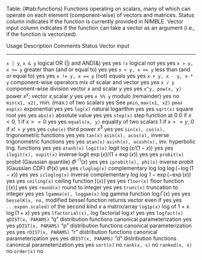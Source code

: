 Table: (#tab:functions) Functions operating on scalars, many of which can operate on each element (component-wise) of
vectors and matrices. Status column indicates if the function is currently provided in NIMBLE. Vector input column
indicates if the function can take a vector as an argument (i.e., if the function is vectorized).

  Usage                  Description                     Comments                     Status  Vector input
  ---------------------- ------------------------------- ---------------------------- ------  ------------
  `x | y`, `x & y`       logical OR ($|$) and AND(&)                                  yes     yes 
  `!x`                   logical not                                                  yes     yes
  `x > y, x >= y`        greater than (and or equal to)                               yes     yes 
  `x < y, x <= y`        less than (and or equal to)                                  yes     yes 
  `x != y, x == y`       (not) equals                                                 yes     yes
  `x + y, x - y, x * y`  component-wise operators        mix of scalar and vector     yes     yes
  `x / y`                component-wise division         vector $x$ and scalar $y$    yes     yes
  `x^y, pow(x, y)`       power                           $x^y$; vector $x$,scalar $y$ yes     yes
  `x %% y`               modulo (remainder)                                           yes     no
  `min(x1, x2),`         min. (max.) of two scalars                                   yes     See `pmin`, 
    `max(x1, x2)`                                                                                 `pmax`
  `exp(x)`               exponential                                                  yes     yes
  `log(x)`               natural logarithm                                            yes  	  yes
  `sqrt(x)`              square root                                                  yes     yes
  `abs(x)`               absolute value                                               yes  	  yes
  `step(x)`              step function at 0              0 if $x<0$, 1 if $x>=0$      yes     yes
  `equals(x, y)`         equality of two scalars         1 if $x==y$, 0 if $x != y$   yes	  yes
  `cube(x)`              third power                     $x^3$                        yes	  yes
  `sin(x), cos(x),`      trigonometric functions                                      yes     yes
    `tan(x)` 
  `asin(x), acos(x),`    inverse trigonometric functions                              yes     yes
    `atan(x)`
  `asinh(x), acosh(x),`  inv. hyperbolic trig. functions                              yes     yes
    `atanh(x)`
  `logit(x)`             logit                           $\log(x/(1-x))$              yes     yes
  `ilogit(x), expit(x)`  inverse logit                   $\exp(x)/(1 + \exp(x))$      yes     yes
  `probit(x)`            probit (Gaussian quantile)      $\Phi^{-1}(x)$               yes     yes
  `iprobit(x), phi(x)`   inverse probit (Gaussian CDF)   $\Phi(x)$                    yes     yes
  `cloglog(x)`           complementary log log           $\log(-\log(1-x))$           yes     yes
  `icloglog(x)`          inverse complementary log log   $1 - \exp(-\exp(x))$         yes     yes
  `ceiling(x)`           ceiling function                $\lceil(x)\rceil$            yes     yes
  `floor(x)`             floor function                  $\lfloor(x)\rfloor$          yes     yes
  `round(x)`             round to integer                                             yes     yes
  `trunc(x)`             truncation to integer                                        yes     yes
  `lgamma(x), loggam(x)` log gamma function              $\log \Gamma(x)$             yes     yes
  `besselK(x, nu,`       modified bessel function        returns vector even if       yes     yes
  `...expon.scaled)`      of the second kind             $x$ a matrix/array
  `log1p(x)`             log of 1 + x                    $\log(1+x)$                  yes     yes
  `lfactorial(x),`       log factorial                   $\log x!$                    yes     yes
    `logfact(x)`
  `qDIST(x, PARAMS)`     “q” distribution functions      canonical parameterization   yes     yes
  `pDIST(x, PARAMS)`     “p” distribution functions      canonical parameterization   yes     yes
  `rDIST(x, PARAMS)`     “r” distribution functions      canonical parameterization   yes     yes 
  `dDIST(x, PARAMS)`     “d” distribution functions      canonical parameterization   yes     yes
  `sort(x)`                                                                           no
  `rank(x, s)`                                                                        no
  `ranked(x, s)`                                                                      no
  `order(x)`                                                                          no

